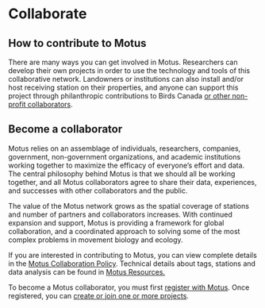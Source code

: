 # Collaborate

## How to contribute to Motus

There are many ways you can get involved in Motus. Researchers can develop their own projects in order to use the technology and tools of this collaborative network. Landowners or institutions can also install and/or host receiving station on their properties, and anyone can support this project through philanthropic contributions to Birds Canada [or other non-profit collaborators](https://motus.org/data/partners).

## Become a collaborator

Motus relies on an assemblage of individuals, researchers, companies, government, non-government organizations, and academic institutions working together to maximize the efficacy of everyone’s effort and data. The central philosophy behind Motus is that we should all be working together, and all Motus collaborators agree to share their data, experiences, and successes with other collaborators and the public.&#x20;

The value of the Motus network grows as the spatial coverage of stations and number of partners and collaborators increases. With continued expansion and support, Motus is providing a framework for global collaboration, and a coordinated approach to solving some of the most complex problems in movement biology and ecology.&#x20;

If you are interested in contributing to Motus, you can view complete details in the [Motus Collaboration Policy](https://motus.org/policy). Technical details about tags, stations and data analysis can be found in [Motus Resources. ](https://motus.org/resources)

To become a Motus collaborator, you must first [register with Motus](../../project-management/introduction.md#creating-an-account). Once registered, you can [create or join one or more projects](../../project-management/introduction.md#join-a-project).
